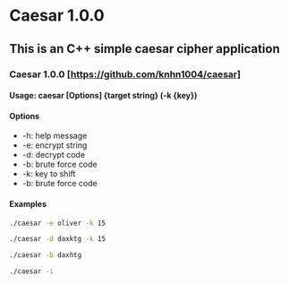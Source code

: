 # Caesar 1.0.0

## This is an C++ simple caesar cipher application

### Caesar 1.0.0 [https://github.com/knhn1004/caesar]

#### Usage: caesar [Options] {target string} (-k {key})

#### Options

- -h: help message
- -e: encrypt string
- -d: decrypt code
- -b: brute force code
- -k: key to shift
- -b: brute force code

#### Examples

```bash
./caesar -e oliver -k 15
```

```bash
./caesar -d daxktg -k 15
```

```bash
./caesar -b daxhtg
```

```bash
./caesar -i
```
